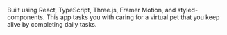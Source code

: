 Built using React, TypeScript, Three.js, Framer Motion, and styled-components. This app tasks you with caring for a virtual pet that you keep alive by completing daily tasks.
